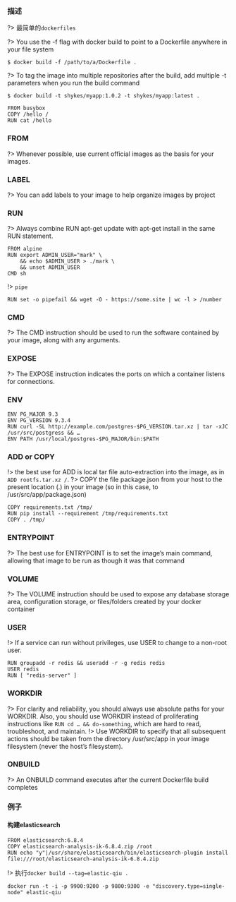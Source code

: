 ### 描述
?> 最简单的`dockerfiles`

?> You use the -f flag with docker build to point to a Dockerfile anywhere in your file system

```
$ docker build -f /path/to/a/Dockerfile .
```

?> To tag the image into multiple repositories after the build, add multiple -t parameters when you run the build command

```
$ docker build -t shykes/myapp:1.0.2 -t shykes/myapp:latest .
```

```
FROM busybox
COPY /hello /
RUN cat /hello
```
### FROM
?> Whenever possible, use current official images as the basis for your images.
### LABEL
?> You can add labels to your image to help organize images by project
### RUN
?> Always combine RUN apt-get update with apt-get install in the same RUN statement.
```
FROM alpine
RUN export ADMIN_USER="mark" \
    && echo $ADMIN_USER > ./mark \
    && unset ADMIN_USER
CMD sh
```

!> `pipe`

```
RUN set -o pipefail && wget -O - https://some.site | wc -l > /number
```
### CMD
?> The CMD instruction should be used to run the software contained by your image, along with any arguments.
### EXPOSE
?> The EXPOSE instruction indicates the ports on which a container listens for connections. 
### ENV
```
ENV PG_MAJOR 9.3
ENV PG_VERSION 9.3.4
RUN curl -SL http://example.com/postgres-$PG_VERSION.tar.xz | tar -xJC /usr/src/postgress && …
ENV PATH /usr/local/postgres-$PG_MAJOR/bin:$PATH
```
### ADD or COPY
!> the best use for ADD is local tar file auto-extraction into the image, as in `ADD rootfs.tar.xz /`.
?> COPY the file package.json from your host to the present location (.) in your image (so in this case, to /usr/src/app/package.json)
```
COPY requirements.txt /tmp/
RUN pip install --requirement /tmp/requirements.txt
COPY . /tmp/
```
### ENTRYPOINT
?> The best use for ENTRYPOINT is to set the image’s main command, allowing that image to be run as though it was that command 
### VOLUME
?> The VOLUME instruction should be used to expose any database storage area, configuration storage, or files/folders created by your docker container
### USER
!> If a service can run without privileges, use USER to change to a non-root user.
```
RUN groupadd -r redis && useradd -r -g redis redis
USER redis
RUN [ "redis-server" ]
```
### WORKDIR
?> For clarity and reliability, you should always use absolute paths for your WORKDIR. Also, you should use WORKDIR instead of proliferating instructions like `RUN cd … && do-something`, which are hard to read, troubleshoot, and maintain.
!> Use WORKDIR to specify that all subsequent actions should be taken from the directory /usr/src/app in your image filesystem (never the host’s filesystem).
### ONBUILD
?> An ONBUILD command executes after the current Dockerfile build completes

### 例子
#### 构建elasticsearch
```
FROM elasticsearch:6.8.4
COPY elasticsearch-analysis-ik-6.8.4.zip /root
RUN echo "y"|/usr/share/elasticsearch/bin/elasticsearch-plugin install file:///root/elasticsearch-analysis-ik-6.8.4.zip
```

!> 执行`docker build --tag=elastic-qiu .`

```
docker run -t -i -p 9900:9200 -p 9800:9300 -e "discovery.type=single-node" elastic-qiu
```